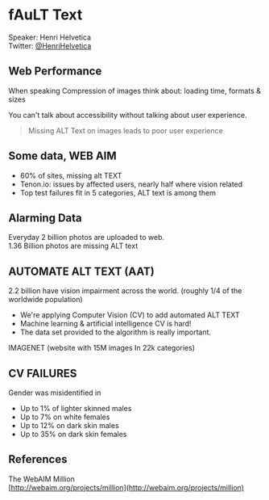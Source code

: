 # fAuLT Text
Speaker: Henri Helvetica  
Twitter: [@HenriHelvetica](https://twitter.com/HenriHelvetica)

## Web Performance
When speaking Compression of images think about: loading time, formats & sizes

You can't talk about accessibility without talking about user experience.

> Missing ALT Text on images leads to poor user experience

## Some data, WEB AIM
- 60% of sites, missing alt TEXT
- Tenon.io: issues by affected users, nearly half where vision related
- Top test failures fit in 5 categories, ALT text is among them

## Alarming Data
Everyday 2 billion photos are uploaded to web.  
1.36 Billion photos are missing ALT text


## AUTOMATE ALT TEXT (AAT)
2.2 billion have vision impairment across the world. (roughly 1/4 of the worldwide population)

- We're applying Computer Vision (CV) to add automated ALT TEXT
- Machine learning & artificial intelligence
CV is hard!
- The data set provided to the algorithm is really important. 

IMAGENET (website with 15M images In 22k categories)

## CV FAILURES
Gender was misidentified in
- Up to 1% of lighter skinned males
- Up to 7% on white females
- Up to 12% on dark skin males
- Up to 35% on dark skin females

## References
The WebAIM Million  
[http://webaim.org/projects/million](http://webaim.org/projects/million)